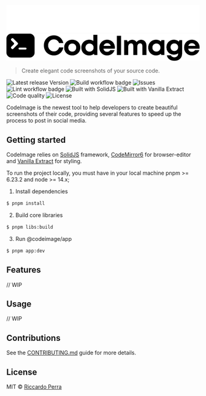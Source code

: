 ![CodeImage logo](./codeimage-logo-white.png#gh-dark-mode-only)
![CodeImage logo](./codeimage-logo-black.png#gh-light-mode-only)

> Create elegant code screenshots of your source code.

![Latest release Version](https://img.shields.io/badge/dynamic/json?color=success&label=Version&query=version&url=https%3A%2F%2Fraw.githubusercontent.com%2Friccardoperra%2Fcodeimage%2Fmain%2Fapps%2Fcodeimage%2Fpackage.json)
![Build workflow badge](https://img.shields.io/github/workflow/status/riccardoperra/codeimage/Build)
![Issues](https://img.shields.io/github/issues/riccardoperra/codeimage)
![Lint workflow badge](https://img.shields.io/github/workflow/status/riccardoperra/codeimage/Lint?label=lint)
![Built with SolidJS](https://img.shields.io/badge/Built%20with-SolidJS-blue)
![Built with Vanilla Extract](https://img.shields.io/badge/Built%20with-Vanilla%20Extract-ff69b4)
![Code quality](https://img.shields.io/lgtm/grade/javascript/github/riccardoperra/codeimage)
![License](https://img.shields.io/github/license/riccardoperra/codeimage)

CodeImage is the newest tool to help developers to create beautiful screenshots of their code, providing several
features to speed up the process to post in social media.

## Getting started

CodeImage relies on [SolidJS](https://github.com/solidjs/solid) framework, [CodeMirror6](https://codemirror.net/6/) for
browser-editor and [Vanilla Extract](https://github.com/seek-oss/vanilla-extract) for styling.

To run the project locally, you must have in your local machine pnpm >= 6.23.2 and node >= 14.x;

1. Install dependencies

```bash
$ pnpm install
```

2. Build core libraries

```bash
$ pnpm libs:build
```

3. Run @codeimage/app

```bash
$ pnpm app:dev
```

## Features

// WIP

## Usage

// WIP

## Contributions

See the [CONTRIBUTING.md](/CONTRIBUTING.md) guide for more details.

## License

MIT © [Riccardo Perra](https://github.com/riccardoperra)
